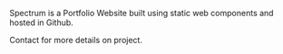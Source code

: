 Spectrum is a Portfolio Website built using static web components and hosted in Github.

Contact for more details on project.
